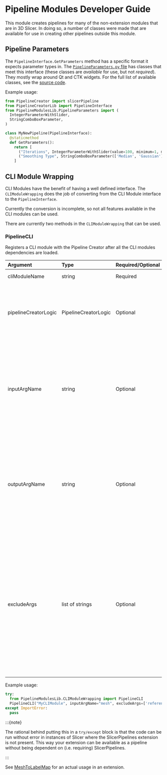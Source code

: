 # Pipeline Modules Developer Guide

This module creates pipelines for many of the non-extension modules that are in 3D Slicer. In doing so, a number of classes were made that are available for use in creating other pipelines outside this module.

## Pipeline Parameters

The `PipelineInterface.GetParameters` method has a specific format it expects parameter types in. The [`PipelineParameters.py` file](https://github.com/KitwareMedical/SlicerPipelines/blob/main/PipelineModules/PipelineModulesLib/PipelineParameters.py) has classes that meet this interface (these classes are _available_ for use, but not _required_). They mostly wrap around Qt and CTK widgets. For the full list of available classes, see the [source code](https://github.com/KitwareMedical/SlicerPipelines/blob/main/PipelineModules/PipelineModulesLib/PipelineParameters.py).

Example usage:

```python
from PipelineCreator import slicerPipeline
from PipelineCreatorLib import PipelineInterface
from PipelineModulesLib.PipelineParameters import (
  IntegerParameterWithSlider,
  StringComboBoxParameter,
)

class MyNewPipeline(PipelineInterface):
  @staticmethod
  def GetParameters():
    return [
      ("Iterations", IntegerParameterWithSlider(value=100, minimum=1, maximum=500)),
      ("Smoothing Type", StringComboBoxParameter(['Median', 'Gaussian'])),
    ]

```

## CLI Module Wrapping

CLI Modules have the benefit of having a well defined interface. The `CLIModuleWrapping` does the job of converting from the CLI Module interface to the `PipelineInterface`. 

Currently the conversion is incomplete, so not all features available in the CLI modules can be used.

There are currently two methods in the `CLIModuleWrapping` that can be used.

### PipelineCLI

Registers a CLI module with the Pipeline Creator after all the CLI modules dependencies are loaded.

| Argument | Type | Required/Optional | Description |
| :---     | :--- | :---              | :---        |
| cliModuleName | string | Required | The name of the CLI module. |
| pipelineCreatorLogic | PipelineCreatorLogic | Optional | The pipeline creator to register to. If not specified, will register will the global instance (most common choice). |
| inputArgName | string | Optional | The name of the input argument. If not specified, an attempt to deduce it will be made on the grounds it must be a MRML node and be on the input channel. If the deduction fails, an exception will be thrown. |
| outputArgName | string | Optional | The name of the output argument. If not specified, an attempt to deduce it will be made on the grounds it must be a MRML node and be on the output channel. If the deduction fails, an exception will be thrown. |
| excludeArgs | list of strings | Optional | A list of argument names that should not be parameters in the pipeline. <br/><br/> An example usage of this is in `MeshToLabelMap`, the `reference` argument is a Volume, and MRML nodes can not currently be parameters to pipelines, so it is excluded and the `spacing` parameter is used instead. |

Example usage:

```python
try:
  from PipelineModulesLib.CLIModuleWrapping import PipelineCLI
  PipelineCLI("MyCLIModule", inputArgName="mesh", excludeArgs=['reference'])
except ImportError:
  pass
```

:::{note}

The rational behind putting this in a `try/except` block is that the code can be run without error in instances of Slicer where the SlicerPipelines extension is not present. This way your extension can be available as a pipeline without being dependent on (i.e. requiring) SlicerPipelines.

:::

See [MeshToLabelMap](https://github.com/slicersalt/MeshToLabelMap/blob/master/MeshToLabelMapPipeline/MeshToLabelMapPipeline.py) for an actual usage in an extension.
